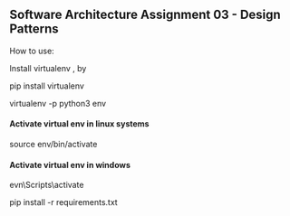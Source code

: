 ## Software Architecture Assignment 03 - Design Patterns

How to use:

Install virtualenv , by 

pip install virtualenv

virtualenv -p python3 env

#### Activate virtual env in linux systems

source env/bin/activate


#### Activate virtual env in windows
evn\Scripts\activate

pip install -r requirements.txt


